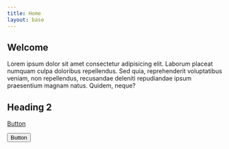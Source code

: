 ```yaml
---
title: Home
layout: base
---
```


## Welcome

Lorem ipsum dolor sit amet consectetur adipisicing elit. Laborum placeat numquam culpa doloribus repellendus. Sed quia, reprehenderit voluptatibus veniam, non repellendus, recusandae deleniti repudiandae ipsum praesentium magnam natus. Quidem, neque?

## Heading 2

<a href="" class="button">Button</a>

<button>Button</button>

<img src="https://encrypted-tbn0.gstatic.com/images?q=tbn:ANd9GcROTIsmBvADsd5l4cwzKPgz2t7RaLWP1AUA6Vw0ow0CA6BUua_zRaUO4PVe0LLmaocN4Hk9&s" alt="" class="grayscale">
